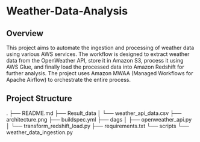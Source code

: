# Weather-Data-Analysis

## Overview
This project aims to automate the ingestion and processing of weather data using various AWS services. The workflow is designed to extract weather data from the OpenWeather API, store it in Amazon S3, process it using AWS Glue, and finally load the processed data into Amazon Redshift for further analysis. The project uses Amazon MWAA (Managed Workflows for Apache Airflow) to orchestrate the entire process.

## Project Structure
.
├── README.md
├── Result_data
│ └── weather_api_data.csv
├── architecture.png
├── buildspec.yml
├── dags
│ ├── openweather_api.py
│ └── transform_redshift_load.py
├── requirements.txt
└── scripts
└── weather_data_ingestion.py
